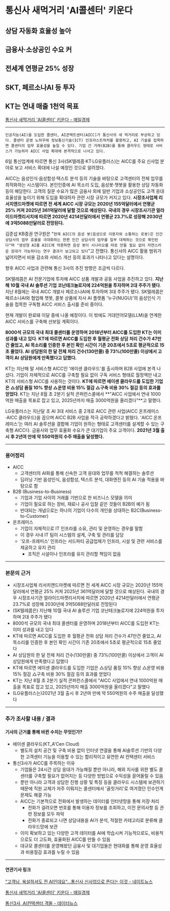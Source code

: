 # 통신사 새먹거리 'AI콜센터' 키운다
## 상담 자동화 효율성 높아
## 금융사·소상공인 수요 커
## 전세계 연평균 25% 성장
## SKT, 페르소나AI 등 투자
## KT는 연내 매출 1천억 목표
[통신사 새먹거리 'AI콜센터' 키운다 - 매일경제](https://n.news.naver.com/article/newspaper/009/0005226258?date=20231207)

---

`인공지능(AI)을 도입한 콜센터, AI콘택트센터(AICC)가 통신사의 새 먹거리로 부상하고 있다. 콜센터 운영 노하우에 정보통신기술(ICT) 인프라스트럭처를 활용하고, AI 기술을 접목하면 콜센터의 업무 효율성을 높일 수 있다. 기업 간 거래(B2B)를 통해 클라우드 형태로 서비스가 가능하자 AICC 사업 확대에 본격적으로 나서고 있다.`

6일 통신업계에 따르면 통신 3사(SK텔레콤·KT·LG유플러스)는 AICC를 주요 신사업 분야로 보고 서비스 확대에 나설 예정인 것으로 알려졌다.

AICC는 음성인식·음성합성·텍스트 분석 등의 기술을 바탕으로 고객센터의 전체 업무를 최적화하는 시스템이다. 본인인증에 AI 목소리 도입, 음성봇·챗봇을 활용한 상담 자동화 등이 해당한다. 고객의 질문 수요가 많은 금융사 외에 일반 기업과 소상공인도 고객 응대 효율성을 높이기 위해 도입을 확대하자 관련 시장 규모가 커지고 있다. **시장조사업체 리서치앤드마켓에 따르면 전 세계 AICC 시장 규모는 2020년 155억달러에서 연평균 25% 커져 2025년 361억달러에 달할 것으로 예상된다. 국내의 경우 시장조사기관 얼라이드마켓리서치에 따르면 2020년 4214만달러에서 연평균 23.7%로 성장해 2030년에 3억5088만달러로 전망된다.**

김준섭 KB증권 연구원은 "`현재 AICC의 음성 봇(음성으로 이용자와 소통하는 로봇)은 인간 상담사의 업무 효율을 극대화하는 한편 인간 상담사의 업무를 일부 대체하는 것으로 확인된다"며 "생성형 AI를 AICC에 적용하면 음성 봇이 시나리오를 따로 만들 필요 없이 자연스러운 응대가 가능하다는 연구 결과가 보고되고 있다`"고 전했다. 통신사의 AICC 활용 범위가 넓어지면서 비용 감소와 서비스 개선 등의 효과가 나타나고 있다는 설명이다.

향후 AICC 사업과 관련해 통신 3사의 추진 방향은 조금씩 다르다.

SK텔레콤은 AI 전문기업에 투자해 AICC 상품 개발과 공동 사업을 추진하고 있다. **지난해 10월 국내 AI 솔루션 기업 코난테크놀로지에 224억원을 투자하며 2대 주주가 됐다**. 지난 8월에는 국내 AICC 개발사 페르소나AI에 투자하며 3대 주주가 됐다. SK텔레콤은 페르소나AI와 협업해 챗봇, 콜봇 상품에 자사 AI 플랫폼 '누구(NUGU)'의 음성인식 기술을 접목한 구독형 AICC 서비스 출시를 준비 중이다.

현재 개발이 완료돼 이달 중에 나올 예정이다. 이 밖에도 거대언어모델(LLM)을 연계한 AICC 서비스를 구축해 선보일 계획이다.

**8000석 규모의 국내 최대 콜센터를 운영하며 2018년부터 AICC를 도입한 KT는 이미 성과를 내고 있다**. **KT에 따르면 AICC를 도입한 후 월평균 전화 상담 처리 건수가 47만건 줄었고, AI 목소리를 인증한 후 본인 확인 시간이 기존 20초에서 5초로 평균적으로 15초 줄었다. AI 상담원의 한 달 전체 처리 건수(130만콜) 중 73%(100만콜) 이상에서 고객이 AI 상담원에게 만족했다고 답했다.**

KT는 지난해 말 서비스형 AICC인 '에이센 클라우드'를 출시하며 B2B 사업에 본격 나섰다. 기업이 자체적으로 AICC를 구축할 필요 없이 구독 서비스 형태로 월정액만 내고 KT의 서비스형 AICC를 사용하는 것이다. **KT에 따르면 에이센 클라우드를 도입한 기업은 △상담 품질 10% 향상 △운영 비용 15% 절감 △구축 비용 30% 절감 등의 효과를 얻었다**. KT는 지난 8월 초 2분기 실적 콘퍼런스콜에서 **"AICC 사업에서 연내 1000억원 매출을 목표로 잡고 있고, 2025년까지 매출 3000억원을 올리겠다"**고 말했다.

LG유플러스는 지난달 초 AI 3대 서비스 중 2개로 AICC 관련 사업(AICC 온프레미스·AICC 클라우드)을 꼽으며 AICC B2B 사업을 적극 공략하겠다고 밝혔다. 'AICC 온프레미스'는 여러 AI 솔루션을 결합해 기업이 원하는 형태로 고객센터를 설계할 수 있는 구축형 AICC다. 금융사와 업무 효율화 수요가 큰 대기업이 주요 고객이다. **2021년 3월 출시 후 2년여 만에 약 550억원의 수주 매출을 달성했다.**

---

### 용어정리

* AICC
    * 고객센터의 AI화를 통해 신속한 고객 응대와 업무를 척척 해결하는 솔루션
    * 딥러닝 기반 음성인식, 음성합성, 텍스트 분석, 대화엔진 등의 AI 기술 적용을 바탕으로 함
* B2B (Business-to-Business)
    * 기업과 기업 사이의 거래를 기반으로 한 비즈니스 모델을 의미
    * 기업이 필요로 하는 장비, 재료나 공사 입찰 같은 것들이 B2B의 예가 됨
    * 반대되는 개념으로는 하나의 기업이 다수의 개인을 상대하는 B2C(Business-to-Customer)
* 온프레미스
    * 기업이 자체적으로 IT 인프라를 소유, 관리 및 운영하는 경우를 말함
    * 이 경우 사내 IT 팀이 시스템의 설계, 구축 및 관리를 담당
    * ‘오프-프레미스’ 인프라는 서드파티 공급업체가 인프라, 시설 및 관련 서비스를 제공하고 유지 관리
        * 조직은 시설이나 인프라를 유지 관리할 책임이 없음

---

### 본문의 근거 

* 시장조사업체 리서치앤드마켓에 따르면 전 세계 AICC 시장 규모는 2020년 155억달러에서 연평균 25% 커져 2025년 361억달러에 달할 것으로 예상된다. 국내의 경우 시장조사기관 얼라이드마켓리서치에 따르면 2020년 4214만달러에서 연평균 23.7%로 성장해 2030년에 3억5088만달러로 전망된다
* (SK텔레콤은) 지난해 10월 국내 AI 솔루션 기업 코난테크놀로지에 224억원을 투자하며 2대 주주가 됐다
* 8000석 규모의 국내 최대 콜센터를 운영하며 2018년부터 AICC를 도입한 KT는 이미 성과를 내고 있다
* KT에 따르면 AICC를 도입한 후 월평균 전화 상담 처리 건수가 47만건 줄었고, AI 목소리를 인증한 후 본인 확인 시간이 기존 20초에서 5초로 평균적으로 15초 줄었다
* AI 상담원의 한 달 전체 처리 건수(130만콜) 중 73%(100만콜) 이상에서 고객이 AI 상담원에게 만족했다고 답했다
* KT에 따르면 에이센 클라우드를 도입한 기업은 △상담 품질 10% 향상 △운영 비용 15% 절감 △구축 비용 30% 절감 등의 효과를 얻었다
* KT는 지난 8월 초 2분기 실적 콘퍼런스콜에서 "AICC 사업에서 연내 1000억원 매출을 목표로 잡고 있고, 2025년까지 매출 3000억원을 올리겠다"고 말했다
* (LG유플러스는)2021년 3월 출시 후 2년여 만에 약 550억원의 수주 매출을 달성했다

---

### 추가 조사할 내용 / 결과 
#### 기사의 근거를 통해 바뀐 수치는 무엇인가?

* 에이센 클라우드(KT_A'Cen Cloud)
    * 별도의 설치 공간 및 구축 비용 없이 인터넷 연결을 통해 AI솔루션 기반의 다양한 고객센터 기능을 이용할 수 있는 합리적이고 유연한 AI 컨택센터 서비스
* 통신3사가 AICC를 주목하는 이유
    * 기업들은 24시간 상담 응대가 가능해질 뿐만 아니라, 해외 지사를 위한 별도 콜센터를 구축할 필요가 없어지는 등 다양한 방법으로 수익성을 끌어올릴 수 있음
    * 뿐만 아니라 고객과 상담한 진행 상황 및 특징 등을 클라우드 시스템에 보관하기 때문에 직원 교체가 자주 이뤄지는 콜센터에서 '골칫거리'로 여겨졌던 인수인계 문제도 해결 가능
    * AICC는 기본적으로 전화에서 발생하는 데이터를 인터넷망을 통해 저장·처리
        * 전화가 걸려오면 번호를 통해 이용자 정보를 조회하고, 이전 문의사항 등 관련 정보를 모두 파악
        * 전화가 종료되고 나면 상담내용을 AI가 분석, 적절한 카테고리로 분류해 클라우드망에 보관
    * 이미 확보하고 있는 다양한 고객 데이터를 AI에 학습시켜 기능적으로도, 비용적으로도 더 고도화, 효율화된 AICC를 만들 수 있음
    * 대규모 콜센터를 운영해왔던 금융사 및 대기업들은 현대화를 통해 운영 효율성과 비용절감 효과를 누릴 수 있음

--- 

#### 연관기사 링크

["고객님, 욕설하셔도 전 AI인데요"…통신사 신사업으로 뜬다는 이것 - 네이트뉴스](https://news.nate.com/view/20231207n02353?mid=n0105)

[통신사 새먹거리 'AI콜센터' 키운다 - 매일경제](https://www.mk.co.kr/news/it/10892347)

[통신3사, AI컨택센터 격돌 - 데이터뉴스](https://www.datanews.co.kr/news/article.html?no=130503)
